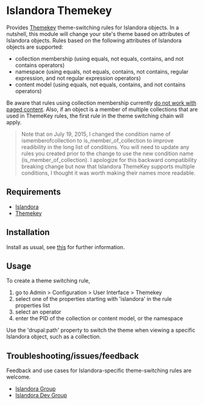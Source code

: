 # Islandora Themekey

Provides [Themekey](https://www.drupal.org/project/themekey) theme-switching rules for Islandora objects. In a nutshell, this module will change your site's theme based on attributes of Islandora objects. Rules based on the following attributes of Islandora objects are supported:

* collection membership (using equals, not equals, contains, and not contains operators)
* namespace (using equals, not equals, contains, not contains, regular expression, and not regular expression operators)
* content model (using equals, not equals, contains, and not contains operators)

Be aware that rules using collection membership currently [do not work with paged content](https://github.com/mjordan/islandora_themekey/issues/4). Also, if an object is a member of multiple collections that are used in ThemeKey rules, the first rule in the theme switching chain will apply.

> Note that on July 19, 2015, I changed the condition name of ismemberofcollection to is_member_of_collection to improve readibility in the long list of conditions. You will need to update any rules you created prior to the change to use the new condition name (is_member_of_collection). I apologize for this backward compatibility breaking change but now that Islandora ThemeKey supports multiple conditions, I thought it was worth making their names more readable.


## Requirements

* [Islandora](https://github.com/Islandora/islandora)
* [Themekey](https://dupal.org/project/themekey)

## Installation

Install as usual, see [this](https://drupal.org/documentation/install/modules-themes/modules-7) for further information.

## Usage

To create a theme switching rule,

1. go to Admin > Configuration > User Interface > Themekey
2. select one of the properties starting with 'islandora' in the rule properties list
3. select an operator
4. enter the PID of the collection or content model, or the namespace

Use the 'drupal:path' property to switch the theme when viewing a specific Islandora object, such as a collection.

## Troubleshooting/issues/feedback

Feedback and use cases for Islandora-specific theme-switching rules are welcome.

* [Islandora Group](https://groups.google.com/forum/?hl=en&fromgroups#!forum/islandora)
* [Islandora Dev Group](https://groups.google.com/forum/?hl=en&fromgroups#!forum/islandora-dev)

